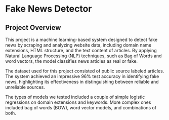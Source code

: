 # Fake News Detector

## Project Overview
This project is a machine learning-based system designed to detect fake news by scraping and analyzing website data, including domain name extensions, HTML structure, and the text content of articles. By applying Natural Language Processing (NLP) techniques, such as Bag of Words and word vectors, the model classifies news articles as real or fake.

The dataset used for this project consisted of public source labeled articles. The system achieved an impressive 96% test accuracy in identifying fake news, highlighting its effectiveness in distinguishing between reliable and unreliable sources.

The types of models we tested included a couple of simple logistic regressions on domain extensions and keywords. More complex ones included bag of words (BOW), word vector models, and combinations of both.
